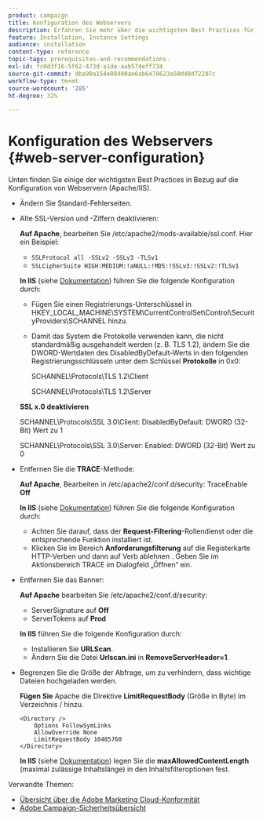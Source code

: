 ```yaml
---
product: campaign
title: Konfiguration des Webservers
description: Erfahren Sie mehr über die wichtigsten Best Practices für die Webserver-Konfiguration
feature: Installation, Instance Settings
audience: installation
content-type: reference
topic-tags: prerequisites-and-recommendations-
exl-id: fc0d3f16-5f62-473d-a1de-aab574eff734
source-git-commit: dba90a154e08400ae6ab6478623a50d48d72207c
workflow-type: tm+mt
source-wordcount: '285'
ht-degree: 32%

---
```


# Konfiguration des Webservers {#web-server-configuration}



Unten finden Sie einige der wichtigsten Best Practices in Bezug auf die Konfiguration von Webservern (Apache/IIS).

* Ändern Sie Standard-Fehlerseiten.

* Alte SSL-Version und -Ziffern deaktivieren:

  **Auf Apache**, bearbeiten Sie /etc/apache2/mods-available/ssl.conf. Hier ein Beispiel:

   * `SSLProtocol all -SSLv2 -SSLv3 -TLSv1`
   * `SSLCipherSuite HIGH:MEDIUM:!aNULL:!MD5:!SSLv3:!SSLv2:!TLSv1`

  **In IIS** (siehe [Dokumentation](https://support.microsoft.com/en-us/kb/245030)) führen Sie die folgende Konfiguration durch:

   * Fügen Sie einen Registrierungs-Unterschlüssel in HKEY_LOCAL_MACHINE\SYSTEM\CurrentControlSet\Control\SecurityProviders\SCHANNEL hinzu.
   * Damit das System die Protokolle verwenden kann, die nicht standardmäßig ausgehandelt werden (z. B. TLS 1.2), ändern Sie die DWORD-Wertdaten des DisabledByDefault-Werts in den folgenden Registrierungsschlüsseln unter dem Schlüssel **Protokolle** in 0x0:

     SCHANNEL\Protocols\TLS 1.2\Client

     SCHANNEL\Protocols\TLS 1.2\Server

  **SSL x.0 deaktivieren**

  SCHANNEL\Protocols\SSL 3.0\Client: DisabledByDefault: DWORD (32-Bit) Wert zu 1

  SCHANNEL\Protocols\SSL 3.0\Server: Enabled: DWORD (32-Bit) Wert zu 0

* Entfernen Sie die **TRACE**-Methode:

  **Auf Apache**, Bearbeiten in /etc/apache2/conf.d/security: TraceEnable **Off**

  **In IIS** (siehe [Dokumentation](https://www.iis.net/configreference/system.webserver/security/requestfiltering/verbs)) führen Sie die folgende Konfiguration durch:

   * Achten Sie darauf, dass der **Request-Filtering**-Rollendienst oder die entsprechende Funktion installiert ist.
   * Klicken Sie im Bereich **Anforderungsfilterung** auf die Registerkarte HTTP-Verben und dann auf Verb ablehnen . Geben Sie im Aktionsbereich TRACE im Dialogfeld „Öffnen“ ein.

* Entfernen Sie das Banner:

  **Auf Apache** bearbeiten Sie /etc/apache2/conf.d/security:

   * ServerSignature auf **Off**
   * ServerTokens auf **Prod**

  **In IIS** führen Sie die folgende Konfiguration durch:

   * Installieren Sie **URLScan**.
   * Ändern Sie die Datei **Urlscan.ini** in **RemoveServerHeader=1**.

* Begrenzen Sie die Größe der Abfrage, um zu verhindern, dass wichtige Dateien hochgeladen werden.

  **Fügen Sie** Apache die Direktive **LimitRequestBody** (Größe in Byte) im Verzeichnis / hinzu.

  ```
  <Directory />
      Options FollowSymLinks
      AllowOverride None
      LimitRequestBody 10485760
  </Directory>
  ```

  **In IIS** (siehe [Dokumentation](https://www.iis.net/configreference/system.webserver/security/requestfiltering/requestlimits)) legen Sie die **maxAllowedContentLength** (maximal zulässige Inhaltslänge) in den Inhaltsfilteroptionen fest.

Verwandte Themen:

* [Übersicht über die Adobe Marketing Cloud-Konformität](https://experienceleague.adobe.com/en/docs/experience-platform/landing/governance-privacy-security/overview#privacy)
* [Adobe Campaign-Sicherheitsübersicht](https://experienceleague.adobe.com/en/docs/experience-platform/landing/governance-privacy-security/overview#security)
